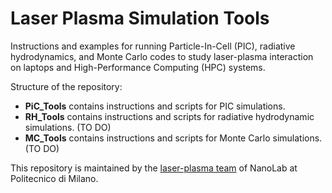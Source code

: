 # Laser Plasma Simulation Tools
Instructions and examples for running Particle-In-Cell (PIC), radiative hydrodynamics, and Monte Carlo codes to study laser-plasma interaction on laptops and High-Performance Computing (HPC) systems.

Structure of the repository:
- **PiC_Tools** contains instructions and scripts for PIC simulations.
- **RH_Tools** contains instructions and scripts for radiative hydrodynamic simulations. (TO DO)
- **MC_Tools** contains instructions and scripts for Monte Carlo simulations. (TO DO)

This repository is maintained by the [laser-plasma team](https://www.ensure.polimi.it/) of NanoLab at Politecnico di Milano. 
